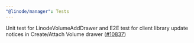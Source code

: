 ```yaml
---
"@linode/manager": Tests
---
```


Unit test for LinodeVolumeAddDrawer and E2E test for client library update notices in Create/Attach Volume drawer ([#10837](https://github.com/linode/manager/pull/10837))

